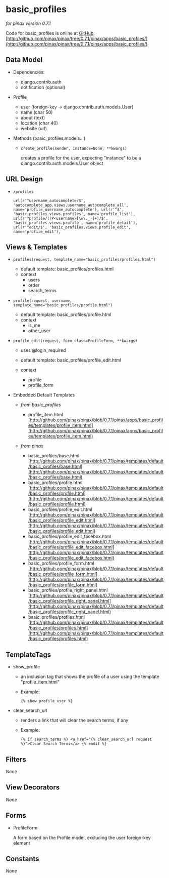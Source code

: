 basic\_profiles
===============

_for pinax version 0.7.1_

Code for basic_profiles is online at [GitHub](http://github.com): [http://github.com/pinax/pinax/tree/0.7.1/pinax/apps/basic_profiles/](http://github.com/pinax/pinax/tree/0.7.1/pinax/apps/basic_profiles/)

Data Model
----------

* Dependencies: 
	* django.contrib.auth
	* notification (optional)
	
* Profile

	* user (foreign-key -> django.contrib.auth.models.User)
	* name (char 50)
	* about (text)
	* location (char 40)
	* website (url)


* Methods (basic_profiles.models...)

	* `create_profile(sender, instance=None, **kwargs)`
	
		creates a profile for the user, expecting "instance" to be a django.contrib.auth.models.User object
	
URL Design
----------

* `/profiles`

	`url(r'^username_autocomplete/$', 'autocomplete_app.views.username_autocomplete_all', name='profile_username_autocomplete'),
	url(r'^$', 'basic_profiles.views.profiles', name='profile_list'),
	url(r'^profile/(?P<username>[\w\._-]+)/$', 'basic_profiles.views.profile', name='profile_detail'),
	url(r'^edit/$', 'basic_profiles.views.profile_edit', name='profile_edit'),`

Views & Templates
-----------------

* `profiles(request, template_name="basic_profiles/profiles.html")`

	* default template: basic_profiles/profiles.html
	* context
		* users
		* order
		* search_terms

* `profile(request, username, template_name="basic_profiles/profile.html")`

	* default template: basic_profiles/profile.html
	* context
		* is_me
		* other_user

* `profile_edit(request, form_class=ProfileForm, **kwargs)`
	* uses @login_required
	
	* default template: basic_profiles/profile_edit.html
	* context
		* profile
		* profile_form

* Embedded Default Templates
	* _from basic\_profiles_
		* profile\_item.html [http://github.com/pinax/pinax/blob/0.7.1/pinax/apps/basic_profiles/templates/profile_item.html](http://github.com/pinax/pinax/blob/0.7.1/pinax/apps/basic_profiles/templates/profile_item.html)
		 
	* _from pinax_
		* basic_profiles/base.html [http://github.com/pinax/pinax/blob/0.7.1/pinax/templates/default/basic_profiles/base.html](http://github.com/pinax/pinax/blob/0.7.1/pinax/templates/default/basic_profiles/base.html)
		* basic_profiles/profile.html [http://github.com/pinax/pinax/blob/0.7.1/pinax/templates/default/basic_profiles/profile.html](http://github.com/pinax/pinax/blob/0.7.1/pinax/templates/default/basic_profiles/profile.html)
		* basic_profiles/profile\_edit.html [http://github.com/pinax/pinax/blob/0.7.1/pinax/templates/default/basic_profiles/profile_edit.html](http://github.com/pinax/pinax/blob/0.7.1/pinax/templates/default/basic_profiles/profile_edit.html)
		* basic_profiles/profile\_edit\_facebox.html [http://github.com/pinax/pinax/blob/0.7.1/pinax/templates/default/basic_profiles/profile_edit_facebox.html](http://github.com/pinax/pinax/blob/0.7.1/pinax/templates/default/basic_profiles/profile_edit_facebox.html)
		* basic_profiles/profile\_form.html [http://github.com/pinax/pinax/blob/0.7.1/pinax/templates/default/basic_profiles/profile_form.html](http://github.com/pinax/pinax/blob/0.7.1/pinax/templates/default/basic_profiles/profile_form.html)
		* basic_profiles/profile\_right\_panel.html [http://github.com/pinax/pinax/blob/0.7.1/pinax/templates/default/basic_profiles/profile_right_panel.html](http://github.com/pinax/pinax/blob/0.7.1/pinax/templates/default/basic_profiles/profile_right_panel.html)
		* basic_profiles/profiles.html [http://github.com/pinax/pinax/blob/0.7.1/pinax/templates/default/basic_profiles/profiles.html](http://github.com/pinax/pinax/blob/0.7.1/pinax/templates/default/basic_profiles/profiles.html)
	
TemplateTags
------------

* show\_profile
	* an inclusion tag that shows the profile of a user using the template "profile_item.html"
	* Example:

		`{% show_profile user %}`

* clear\_search\_url
	* renders a link that will clear the search terms, if any
	* Example:
	
		`{% if search_terms %}
            <a href="{% clear_search_url request %}">Clear Search Terms</a>
        {% endif %}`

Filters
-------

_None_

View Decorators
---------------

_None_

Forms
-----

* ProfileForm
	
	A form based on the Profile model, excluding the user foreign-key element

Constants
---------

_None_

